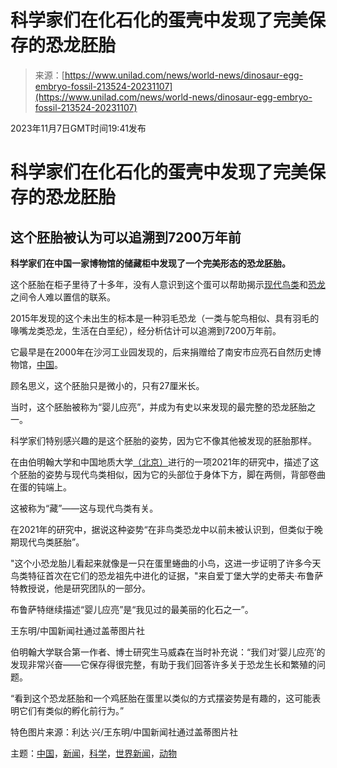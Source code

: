 <!--yml

类别：未分类

日期：2024年05月27日15:02:18

-->

# 科学家们在化石化的蛋壳中发现了完美保存的恐龙胚胎

> 来源：[https://www.unilad.com/news/world-news/dinosaur-egg-embryo-fossil-213524-20231107](https://www.unilad.com/news/world-news/dinosaur-egg-embryo-fossil-213524-20231107)

2023年11月7日GMT时间19:41发布

# 科学家们在化石化的蛋壳中发现了完美保存的恐龙胚胎

## 这个胚胎被认为可以追溯到7200万年前

**科学家们在中国一家博物馆的储藏柜中发现了一个完美形态的恐龙胚胎。**

这个胚胎在柜子里待了十多年，没有人意识到这个蛋可以帮助揭示[现代鸟类](https://www.unilad.com/animals)和[恐龙](https://www.unilad.com/dinosaurs)之间令人难以置信的联系。

2015年发现的这个未出生的标本是一种羽毛恐龙（一类与鸵鸟相似、具有羽毛的喙嘴龙类恐龙，生活在白垩纪），经分析估计可以追溯到7200万年前。

它最早是在2000年在沙河工业园发现的，后来捐赠给了南安市应亮石自然历史博物馆，[中国](https://www.unilad.com/china)。

顾名思义，这个胚胎只是微小的，只有27厘米长。

当时，这个胚胎被称为“婴儿应亮”，并成为有史以来发现的最完整的恐龙胚胎之一。

科学家们特别感兴趣的是这个胚胎的姿势，因为它不像其他被发现的胚胎那样。

在由伯明翰大学和中国地质大学[（北京）](https://www.unilad.com/science)进行的一项2021年的研究中，描述了这个胚胎的姿势与现代鸟类相似，因为它的头部位于身体下方，脚在两侧，背部卷曲在蛋的钝端上。

这被称为“藏”——这与现代鸟类有关。

在2021年的研究中，据说这种姿势“在非鸟类恐龙中以前未被认识到，但类似于晚期现代鸟类胚胎”。

"这个小恐龙胎儿看起来就像是一只在蛋里蜷曲的小鸟，这进一步证明了许多今天鸟类特征首次在它们的恐龙祖先中进化的证据，"来自爱丁堡大学的史蒂夫·布鲁萨特教授说，他是研究团队的一部分。

布鲁萨特继续描述“婴儿应亮”是“我见过的最美丽的化石之一”。

王东明/中国新闻社通过盖蒂图片社

伯明翰大学联合第一作者、博士研究生马威森在当时补充说：“我们对‘婴儿应亮’的发现非常兴奋——它保存得很完整，有助于我们回答许多关于恐龙生长和繁殖的问题。

“看到这个恐龙胚胎和一个鸡胚胎在蛋里以类似的方式摆姿势是有趣的，这可能表明它们有类似的孵化前行为。”

特色图片来源：利达·兴/王东明/中国新闻社通过盖蒂图片社

主题：[中国](/china)，[新闻](/news)，[科学](/science)，[世界新闻](/world-news)，[动物](/animals)
